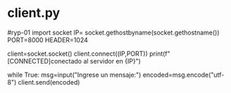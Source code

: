 # client.py
#ryp-01
import socket
IP= socket.gethostbyname(socket.gethostname())
PORT=8000
HEADER=1024

client=socket.socket()
client.connect((IP,PORT))
print(f"[CONNECTED]conectado al servidor en {IP}")

while True:
    msg=input("Ingrese un mensaje:")
    encoded=msg.encode("utf-8")
    client.send(encoded)
